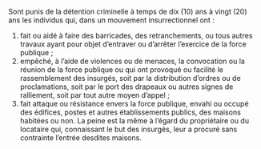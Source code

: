 Sont punis de la détention criminelle à temps de dix (10) ans à vingt (20) ans les individus qui, dans un mouvement insurrectionnel ont :
1. fait ou aidé à faire des barricades, des retranchements, ou tous autres travaux ayant pour objet d’entraver ou d’arrêter l’exercice de la force publique ;
2. empêché, à l’aide de violences ou de menaces, la convocation ou la réunion de la force publique ou qui ont provoqué ou facilité le rassemblement des insurgés, soit par la distribution d’ordres ou de proclamations, soit par le port des drapeaux ou autres signes de ralliement, soit par tout autre moyen d’appel ;
3. fait attaque ou résistance envers la force publique, envahi ou occupé des édifices, postes et autres établissements publics, des maisons habitées ou non.
La peine est la même à l’égard du propriétaire ou du locataire qui, connaissant le but des insurgés, leur a procuré sans contrainte l’entrée desdites maisons.